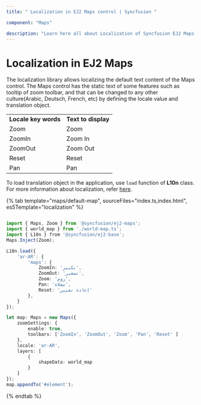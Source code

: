```yaml
---
title: " Localization in EJ2 Maps control | Syncfusion "

component: "Maps"

description: "Learn here all about Localization of Syncfusion EJ2 Maps control and more."
---
```


# Localization in EJ2 Maps

The localization library allows localizing the default text content of the Maps control. The Maps control has the static text of some features such as tooltip of zoom toolbar, and that can be changed to any other culture(Arabic, Deutsch, French, etc) by defining the locale value and translation object.

<!-- markdownlint-disable MD033 -->

<table>
<tr>
<td><b>Locale key words</b></td>
<td><b>Text to display</b></td>
</tr>
<tr>
<td>Zoom</td>
<td>Zoom</td>
</tr>
<tr>
<td>ZoomIn</td>
<td>Zoom In</td>
</tr>
<tr>
<td>ZoomOut</td>
<td>Zoom Out</td>
</tr>
<tr>
<td>Reset</td>
<td>Reset</td>
</tr>
<tr>
<td>Pan</td>
<td>Pan</td>
</tr>
</table>

To load translation object in the application, use `load` function of **L10n** class. For more information about localization, refer [here](http://ej2.syncfusion.com/documentation/base/localization.html).

{% tab template="maps/default-map", sourceFiles="index.ts,index.html", es5Template="localization" %}

```typescript

import { Maps, Zoom } from '@syncfusion/ej2-maps';
import { world_map } from './world-map.ts';
import { L10n } from '@syncfusion/ej2-base';
Maps.Inject(Zoom);

L10n.load({
    'ar-AR': {
        'maps': {
            ZoomIn: 'تكبير',
            ZoomOut: 'تصغير',
            Zoom: 'زوم',
            Pan: 'مقلاة',
            Reset: 'إعادة تعيين'
        },
    }
});

let map: Maps = new Maps({
    zoomSettings: {
        enable: true,
        toolbars: ['ZoomIn', 'ZoomOut', 'Zoom', 'Pan', 'Reset' ]
    },
    locale: 'ar-AR',
    layers: [
        {
            shapeData: world_map
        }
    ]
});
map.appendTo('#element');

```

{% endtab %}